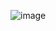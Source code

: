 ![image](https://github.com/RafaelBorges93/upload.ai/assets/88861319/640f0fb0-319a-4560-bde9-812beb3cef89)
